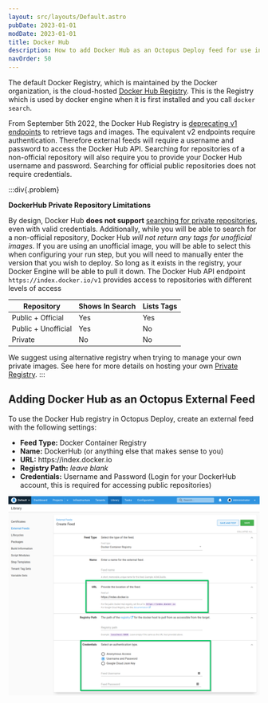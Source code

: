 ```yaml
---
layout: src/layouts/Default.astro
pubDate: 2023-01-01
modDate: 2023-01-01
title: Docker Hub
description: How to add Docker Hub as an Octopus Deploy feed for use in Docker steps.
navOrder: 50
---
```


The default Docker Registry, which is maintained by the Docker organization, is the cloud-hosted [Docker Hub Registry](https://hub.docker.com/). This is the Registry which is used by docker engine when it is first installed and you call `docker search`.

From September 5th 2022, the Docker Hub Registry is [deprecating v1 endpoints](https://www.docker.com/blog/docker-hub-v1-api-deprecation) to retrieve tags and images. The equivalent v2 endpoints require authentication. Therefore external feeds will require a username and password to access the Docker Hub API. Searching for repositories of a non-official repository will also require you to provide your Docker Hub username and password. Searching for official public repositories does not require credentials.

:::div{.problem}

**DockerHub Private Repository Limitations**

By design, Docker Hub **does not support** [searching for private repositories](https://docs.docker.com/docker-hub/#/explore-repositories), even with valid credentials. Additionally, while you will be able to search for a non-official repository, Docker Hub *will not return any tags for unofficial images*. If you are using an unofficial image, you will be able to select this when configuring your run step, but you will need to manually enter the version that you wish to deploy. So long as it exists in the registry, your Docker Engine will be able to pull it down.
The Docker Hub API endpoint `https://index.docker.io/v1` provides access to repositories with different levels of access

| Repository | Shows In Search | Lists Tags |
| --- | --- | --- |
| Public + Official  | Yes | Yes |
| Public + Unofficial | Yes | No |
| Private | No | No |

We suggest using alternative registry when trying to manage your own private images. See here for more details on hosting your own [Private Registry](/docs/packaging-applications/package-repositories/docker-registries/#private-registry).
:::

## Adding Docker Hub as an Octopus External Feed

To use the Docker Hub registry in Octopus Deploy, create an external feed with the following settings:

- **Feed Type:** Docker Container Registry
- **Name:** DockerHub (or anything else that makes sense to you)
- **URL:** ht<span>tps://</span>index.docker.io
- **Registry Path:** *leave blank*
- **Credentials:** Username and Password (Login for your DockerHub account, this is required for accessing public repositories)

![Docker Hub Registry Feed](/docs/packaging-applications/package-repositories/guides/container-registries/images/dockerhub-feed.png)
